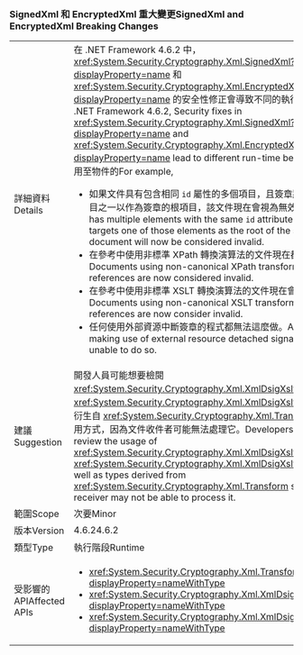 ### <a name="signedxml-and-encryptedxml-breaking-changes"></a><span data-ttu-id="af4eb-101">SignedXml 和 EncryptedXml 重大變更</span><span class="sxs-lookup"><span data-stu-id="af4eb-101">SignedXml and EncryptedXml Breaking Changes</span></span>

|   |   |
|---|---|
|<span data-ttu-id="af4eb-102">詳細資料</span><span class="sxs-lookup"><span data-stu-id="af4eb-102">Details</span></span>|<span data-ttu-id="af4eb-103">在 .NET Framework 4.6.2 中，<xref:System.Security.Cryptography.Xml.SignedXml?displayProperty=name> 和 <xref:System.Security.Cryptography.Xml.EncryptedXml?displayProperty=name> 的安全性修正會導致不同的執行階段行為。</span><span class="sxs-lookup"><span data-stu-id="af4eb-103">In .NET Framework 4.6.2, Security fixes in <xref:System.Security.Cryptography.Xml.SignedXml?displayProperty=name> and <xref:System.Security.Cryptography.Xml.EncryptedXml?displayProperty=name> lead to different run-time behaviors.</span></span> <span data-ttu-id="af4eb-104">例如，套用至物件的</span><span class="sxs-lookup"><span data-stu-id="af4eb-104">For example,</span></span><ul><li><span data-ttu-id="af4eb-105">如果文件具有包含相同 <code>id</code> 屬性的多個項目，且簽章將目標設為這些項目之一以作為簽章的根項目，該文件現在會視為無效。</span><span class="sxs-lookup"><span data-stu-id="af4eb-105">If a document has multiple elements with the same <code>id</code> attribute and a signature targets one of those elements as the root of the signature, the document will now be considered invalid.</span></span></li><li><span data-ttu-id="af4eb-106">在參考中使用非標準 XPath 轉換演算法的文件現在都視為無效。</span><span class="sxs-lookup"><span data-stu-id="af4eb-106">Documents using non-canonical XPath transform algorithms in references are now considered invalid.</span></span></li><li><span data-ttu-id="af4eb-107">在參考中使用非標準 XSLT 轉換演算法的文件現在會視為無效。</span><span class="sxs-lookup"><span data-stu-id="af4eb-107">Documents using non-canonical XSLT transform algorithms in references are now consider invalid.</span></span></li><li><span data-ttu-id="af4eb-108">任何使用外部資源中斷簽章的程式都無法這麼做。</span><span class="sxs-lookup"><span data-stu-id="af4eb-108">Any program making use of external resource detached signatures will be unable to do so.</span></span></li></ul>|
|<span data-ttu-id="af4eb-109">建議</span><span class="sxs-lookup"><span data-stu-id="af4eb-109">Suggestion</span></span>|<span data-ttu-id="af4eb-110">開發人員可能想要檢閱 <xref:System.Security.Cryptography.Xml.XmlDsigXsltTransform> 和 <xref:System.Security.Cryptography.Xml.XmlDsigXsltTransform>，以及衍生自 <xref:System.Security.Cryptography.Xml.Transform> 之類型的使用方式，因為文件收件者可能無法處理它。</span><span class="sxs-lookup"><span data-stu-id="af4eb-110">Developers might want to review the usage of <xref:System.Security.Cryptography.Xml.XmlDsigXsltTransform> and <xref:System.Security.Cryptography.Xml.XmlDsigXsltTransform>, as well as types derived from <xref:System.Security.Cryptography.Xml.Transform> since a document receiver may not be able to process it.</span></span>|
|<span data-ttu-id="af4eb-111">範圍</span><span class="sxs-lookup"><span data-stu-id="af4eb-111">Scope</span></span>|<span data-ttu-id="af4eb-112">次要</span><span class="sxs-lookup"><span data-stu-id="af4eb-112">Minor</span></span>|
|<span data-ttu-id="af4eb-113">版本</span><span class="sxs-lookup"><span data-stu-id="af4eb-113">Version</span></span>|<span data-ttu-id="af4eb-114">4.6.2</span><span class="sxs-lookup"><span data-stu-id="af4eb-114">4.6.2</span></span>|
|<span data-ttu-id="af4eb-115">類型</span><span class="sxs-lookup"><span data-stu-id="af4eb-115">Type</span></span>|<span data-ttu-id="af4eb-116">執行階段</span><span class="sxs-lookup"><span data-stu-id="af4eb-116">Runtime</span></span>|
|<span data-ttu-id="af4eb-117">受影響的 API</span><span class="sxs-lookup"><span data-stu-id="af4eb-117">Affected APIs</span></span>|<ul><li><xref:System.Security.Cryptography.Xml.Transform?displayProperty=nameWithType></li><li><xref:System.Security.Cryptography.Xml.XmlDsigXPathTransform?displayProperty=nameWithType></li><li><xref:System.Security.Cryptography.Xml.XmlDsigXsltTransform?displayProperty=nameWithType></li></ul>|

